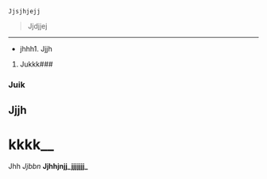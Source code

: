 ```
Jjsjhjejj
```

> Jjdjjej
---
- jhhh1. Jjjh
1. Jukkk### 
### Juik
## Jjjh
# kkkk__
Jhh
_Jjbbn_
**Jjhhjnjj_jjjjjjj_**